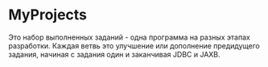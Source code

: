 # MyProjects
Это набор выполненных заданий - одна программа на разных этапах разработки. Каждая ветвь это улучшение или дополнение предидущего задания, начиная с задания один и заканчивая JDBC и JAXB.
